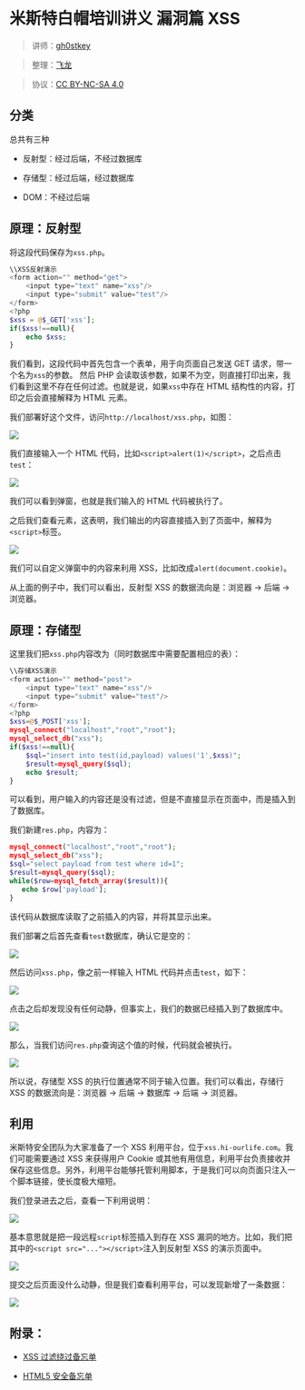# 米斯特白帽培训讲义 漏洞篇 XSS

> 讲师：[gh0stkey](https://www.zhihu.com/people/gh0stkey/answers)

> 整理：[飞龙](https://github.com/)

> 协议：[CC BY-NC-SA 4.0](http://creativecommons.org/licenses/by-nc-sa/4.0/)

## 分类

总共有三种

+   反射型：经过后端，不经过数据库

+   存储型：经过后端，经过数据库

+   DOM：不经过后端

## 原理：反射型

将这段代码保存为`xss.php`。

```php
\\XSS反射演示
<form action="" method="get">
    <input type="text" name="xss"/>
    <input type="submit" value="test"/>
</form>
<?php
$xss = @$_GET['xss'];
if($xss!==null){
	echo $xss;
}
```

我们看到，这段代码中首先包含一个表单，用于向页面自己发送 GET 请求，带一个名为`xss`的参数。 然后 PHP 会读取该参数，如果不为空，则直接打印出来，我们看到这里不存在任何过滤。也就是说，如果`xss`中存在 HTML 结构性的内容，打印之后会直接解释为 HTML 元素。

我们部署好这个文件，访问`http://localhost/xss.php`，如图：

![](http://ww3.sinaimg.cn/large/841aea59jw1faxil77wmkj20m906y74m.jpg)

我们直接输入一个 HTML 代码，比如`<script>alert(1)</script>`，之后点击`test`：

![](http://ww4.sinaimg.cn/large/841aea59jw1faxilg2ftoj213s0nbwfm.jpg)

我们可以看到弹窗，也就是我们输入的 HTML 代码被执行了。

之后我们查看元素，这表明，我们输出的内容直接插入到了页面中，解释为`<script>`标签。

![](http://ww3.sinaimg.cn/large/841aea59jw1faxillhzadj20v906sq3d.jpg)

我们可以自定义弹窗中的内容来利用 XSS，比如改成`alert(document.cookie)`。

从上面的例子中，我们可以看出，反射型 XSS 的数据流向是：浏览器 -> 后端 -> 浏览器。

## 原理：存储型

这里我们把`xss.php`内容改为（同时数据库中需要配置相应的表）：

```php
\\存储XSS演示
<form action="" method="post">
    <input type="text" name="xss"/>
    <input type="submit" value="test"/>
</form>
<?php
$xss=@$_POST['xss'];
mysql_connect("localhost","root","root");
mysql_select_db("xss");
if($xss!==null){
    $sql="insert into test(id,payload) values('1',$xss)";
    $result=mysql_query($sql);
    echo $result;
}
```

可以看到，用户输入的内容还是没有过滤，但是不直接显示在页面中，而是插入到了数据库。

我们新建`res.php`，内容为：

```php
mysql_connect("localhost","root","root");
mysql_select_db("xss");
$sql="select payload from test where id=1";
$result=mysql_query($sql);
while($row=mysql_fetch_array($result)){
   echo $row['payload'];
}
```

该代码从数据库读取了之前插入的内容，并将其显示出来。

我们部署之后首先查看`test`数据库，确认它是空的：

![](http://ww2.sinaimg.cn/large/841aea59jw1faxilwsv6bj213x0n9q5c.jpg)

然后访问`xss.php`，像之前一样输入 HTML 代码并点击`test`，如下：

![](http://ww2.sinaimg.cn/large/841aea59jw1faxim219m0j20ma073q3c.jpg)

点击之后却发现没有任何动静，但事实上，我们的数据已经插入到了数据库中。

![](http://ww3.sinaimg.cn/large/841aea59jw1faxim4y27jj20xv0i4gn1.jpg)

那么，当我们访问`res.php`查询这个值的时候，代码就会被执行。

![](http://ww1.sinaimg.cn/large/841aea59jw1faxim9t2myj213z0ndt9u.jpg)

所以说，存储型 XSS 的执行位置通常不同于输入位置。我们可以看出，存储行 XSS 的数据流向是：浏览器 -> 后端 -> 数据库 -> 后端 -> 浏览器。

## 利用

米斯特安全团队为大家准备了一个 XSS 利用平台，位于`xss.hi-ourlife.com`。我们可能需要通过 XSS 来获得用户 Cookie 或其他有用信息，利用平台负责接收并保存这些信息。另外，利用平台能够托管利用脚本，于是我们可以向页面只注入一个脚本链接，使长度极大缩短。

我们登录进去之后，查看一下利用说明：

![](http://ww1.sinaimg.cn/large/841aea59jw1faximf8m9uj213m0o0q6c.jpg)

基本意思就是把一段远程`script`标签插入到存在 XSS 漏洞的地方。比如，我们把其中的`<script src="..."></script>`注入到反射型 XSS 的演示页面中。

![](http://ww3.sinaimg.cn/large/841aea59jw1faximjwhluj20m807ht95.jpg)

提交之后页面没什么动静，但是我们查看利用平台，可以发现新增了一条数据：

![](http://ww4.sinaimg.cn/large/841aea59jw1faximnishnj20qs0g5q4k.jpg)

## 附录：

+ [XSS 过滤绕过备忘单](http://cheatsheets.hackdig.com/?4.htm)

+ [HTML5 安全备忘单](https://html5sec.org/)
